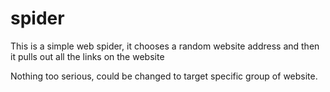 # spider
This is a simple web spider, it chooses a random website address and then it pulls out all the links on the website

Nothing too serious, could be changed to target specific group of website.
